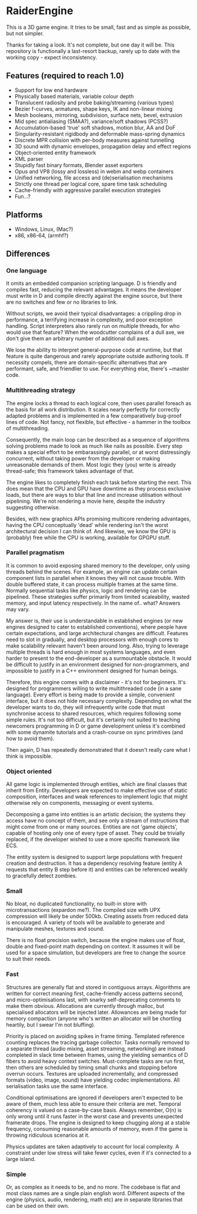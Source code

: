 # RaiderEngine

This is a 3D game engine. It tries to be small, fast and as simple as possible, but not simpler.

Thanks for taking a look. It's not complete, but one day it will be. This repository is functionally a last-resort backup, rarely up to date with the working copy - expect inconsistency.

## Features (required to reach 1.0)
- Support for low end hardware
- Physically based materials, variable colour depth
- Translucent radiosity and probe baking/streaming (various types)
- Bezier f-curves, armatures, shape keys, IK and non-linear mixing
- Mesh booleans, mirroring, subdivision, surface nets, bevel, extrusion
- Mid spec antialiasing (SMAA?), variance/soft shadows (PCSS?)
- Accumulation-based 'true' soft shadows, motion blur, AA and DoF
- Singularity-resistant rigidbody and deformable mass-spring dynamics
- Discrete MPR collision with per-body measures against tunnelling
- 3D sound with dynamic envelopes, propagation delay and effect regions
- Object-oriented entity framework
- XML parser
- Stupidly fast binary formats, Blender asset exporters
- Opus and VP8 (lossy and lossless) in webm and webp containers 
- Unified networking, file access and (de)serialisation mechanisms
- Strictly one thread per logical core, spare time task scheduling
- Cache-friendly with aggressive parallel execution strategies
- Fun...?

## Platforms
- Windows, Linux, (Mac?)
- x86, x86-64, (armhf?) 

## Differences
### One language
It omits an embedded companion scripting language. D is friendly and compiles fast, reducing the relevant advantages. It means the developer must write in D and compile directly against the engine source, but there are no switches and few or no libraries to link.

Without scripts, we avoid their typical disadvantages: a crippling drop in performance, a terrifying increase in complexity, and poor exception handling. Script interpreters also rarely run on multiple threads, for who would use that feature? When the woodcutter complains of a dull axe, we don't give them an arbitrary number of additional dull axes.

We lose the ability to interpret general-purpose code at runtime, but that feature is quite dangerous and rarely appropriate outside authoring tools. If necessity compels, there are domain-specific alternatives that are performant, safe, and friendlier to use. For everything else, there's ~master code.

### Multithreading strategy
The engine locks a thread to each logical core, then uses parallel foreach as the basis for all work distribution. It scales nearly perfectly for correctly adapted problems and is implemented in a few comparatively bug-proof lines of code. Not fancy, not flexible, but effective - a hammer in the toolbox of multithreading. 

Consequently, the main loop can be described as a sequence of algorithms solving problems made to look as much like nails as possible. Every step makes a special effort to be embarassingly parallel, or at worst distressingly concurrent, without taking power from the developer or making unreasonable demands of them. Most logic they (you) write is already thread-safe; this framework takes advantage of that.

The engine likes to completely finish each task before starting the next. This does mean that the CPU and GPU have downtime as they process exclusive loads, but there are ways to blur that line and increase utilisation without pipelining. We're not rendering a movie here, despite the industry suggesting otherwise.

Besides, with new graphics APIs promising multicore rendering advantages, having the CPU conceptually 'dead' while rendering isn't the worst architectural decision I can think of. And likewise, we know the GPU is (probably) free while the CPU is working, available for GPGPU stuff.

### Parallel pragmatism
It is common to avoid exposing shared memory to the developer, only using threads behind the scenes. For example, an engine can update certain component lists in parallel when it knows they will not cause trouble. With double buffered state, it can process multiple frames at the same time. Normally sequential tasks like physics, logic and rendering can be pipelined. These strategies suffer primarily from limited scaleability, wasted memory, and input latency respectively. In the name of.. what? Answers may vary.

My answer is, their use is understandable in established engines (or new engines designed to cater to established conventions), where people have certain expectations, and large architectural changes are difficult. Features need to slot in gradually, and desktop processors with enough cores to make scalability relevant haven't been around long. Also, trying to leverage multiple threads is hard enough in most systems languages, and even harder to present to the end-developer as a surmountable obstacle. It would be difficult to justify in an environment designed for non-programmers, and impossible to justify in a C++ environment designed for human beings.

Therefore, this engine comes with a disclaimer - it's not for beginners. It's designed for programmers willing to write multithreaded code (in a sane language). Every effort is being made to provide a simple, convenient interface, but it does not hide necessary complexity. Depending on what the developer wants to do, they will infrequently write code that must synchronise access to shared resources, which requires following some simple rules. It's not too difficult, but it's certainly not suited to teaching newcomers programming in D or game development unless it's combined with some dynamite tutorials and a crash-course on sync primitives (and how to avoid them).

Then again, D has repeatedly demonstrated that it doesn't really care what I think is impossible. 

### Object oriented
All game logic is implemented through entities, which are final classes that inherit from Entity. Developers are expected to make effective use of static composition, interfaces and weak references to implement logic that might otherwise rely on components, messaging or event systems.

Decomposing a game into entities is an artistic decision; the systems they access have no concept of them, and see only a stream of instructions that might come from one or many sources. Entities are not 'game objects', capable of hosting only one of every type of asset. They could be trivially replaced, if the developer wished to use a more specific framework like ECS. 

The entity system is designed to support large populations with frequent creation and destruction. It has a dependency resolving feature (entity A requests that entity B step before it) and entities can be referenced weakly to gracefully detect zombies.

### Small
No bloat, no duplicated functionality, no built-in store with microtransactions (expardon me?). The compiled size with UPX compression will likely be under 500kb. Creating assets from reduced data is encouraged. A variety of tools will be available to generate and manipulate meshes, textures and sound.

There is no float precision switch, because the engine makes use of float, double and fixed-point math depending on context. It assumes it will be used for a space simulation, but developers are free to change the source to suit their needs.

### Fast
Structures are generally flat and stored in contiguous arrays. Algorithms are written for correct meaning first, cache-friendly access patterns second, and micro-optimisations last, with snarky self-deprecating comments to make them obvious. Allocations are currently through malloc, but specialised allocators will be injected later. Allowances are being made for memory compaction (anyone who's written an allocator will be chortling heartily, but I swear I'm not bluffing).

Priority is placed on avoiding spikes in frame timing. Templated reference counting replaces the tracing garbage collector. Tasks normally removed to a separate thread (audio mixing, asset streaming, networking) are instead completed in slack time between frames, using the yielding semantics of D fibers to avoid heavy context switches. Must-complete tasks are run first, then others are scheduled by timing small chunks and stopping before overrun occurs. Textures are uploaded incrementally, and compressed formats (video, image, sound) have yielding codec implementations. All serialisation tasks use the same interface.

Conditional optimisations are ignored if developers aren't expected to be aware of them, much less able to ensure their criteria are met. Temporal coherency is valued on a case-by-case basis. Always remember, O(n) is only wrong until it runs faster in the worst case and prevents unexpected framerate drops. The engine is designed to keep chugging along at a stable frequency, consuming reasonable amounts of memory, even if the game is throwing ridiculous scenarios at it.

Physics updates are taken adaptively to account for local complexity. A constraint under low stress will take fewer cycles, even if it's connected to a large island.

### Simple
Or, as complex as it needs to be, and no more. The codebase is flat and most class names are a single plain english word. Different aspects of the engine (physics, audio, rendering, math etc) are in separate libraries that can be used on their own.
